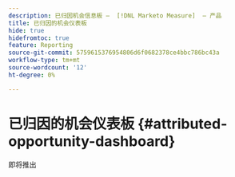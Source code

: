 ```yaml
---
description: 已归因机会信息板 —  [!DNL Marketo Measure]  — 产品
title: 已归因的机会仪表板
hide: true
hidefromtoc: true
feature: Reporting
source-git-commit: 5759615376954806d6f0682378ce4bbc786bc43a
workflow-type: tm+mt
source-wordcount: '12'
ht-degree: 0%

---
```


# 已归因的机会仪表板 {#attributed-opportunity-dashboard}

即将推出
